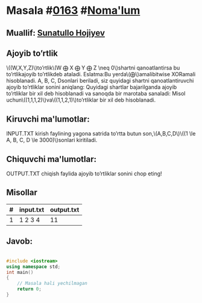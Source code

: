 
<h1>Masala #<a href="https://robocontest.uz/tasks/0163">0163</a> #<a href="https://robocontest.uz/tasks?category=1">Noma'lum</a></h1>
<h2> Muallif: <a href="https://robocontest.uz/profile/sunnat">Sunatullo Hojiyev</a></h2>
<h2>Ajoyib to’rtlik</h2>
<p>\((W,X,Y,Z)\)to’rtlik\(W ⨁ X ⨁ Y ⨁ Z \neq 0\)shartni qanoatlantirsa bu to’rtlikajoyib to’rtlikdeb ataladi.
Eslatma:Bu yerda\(⨁\)amalibitwise XORamali hisoblanadi.
A, B, C, Dsonlari beriladi, siz quyidagi shartni qanoatlantiruvchi ajoyib to’rtliklar sonini aniqlang:
Quyidagi shartlar bajarilganda ajoyib to’rtliklar bir xil deb hisoblanadi va sanoqda bir marotaba sanaladi:
Misol uchun\((1,1,1,2)\)va\((1,1,2,1)\)to’rtliklar bir xil deb hisoblanadi.</p>
<h2>Kiruvchi ma'lumotlar:</h2>
<p>INPUT.TXT kirish faylining yagona satrida to’rtta butun son,\(A,B,C,D\)\((1 \le A, B, C, D \le 3000)\)sonlari kiritiladi.</p>
<h2>Chiquvchi ma'lumotlar:</h2>
<p>OUTPUT.TXT chiqish faylida ajoyib to’rtliklar sonini chop eting!</p>
<h2>Misollar</h2>
<table>
    <thead>
        <tr>
            <th>#</th>
            <th>input.txt</th>
            <th>output.txt</th>
        </tr>
    </thead>
    <tbody>
            <tr>
                <td>1</td>
                <td>1 2 3 4</td>
                <td>11</td>
            </tr>
    </tbody>
    </table>
    
<h2>Javob:</h2>

######
```cpp
#include <iostream>
using namespace std;
int main()
{
    // Masala hali yechilmagan
    return 0;
}
```
